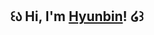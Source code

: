 <h2 align="center">꒰ა  Hi, I'm <a href="https://hyunbin.tech">Hyunbin</a>!  ໒꒱</h2>

<!--
**hyunbinjlee/hyunbinjlee** is a ✨ _special_ ✨ repository because its `README.md` (this file) appears on your GitHub profile.

Here are some ideas to get you started:

- 🔭 I’m currently working on ...
- 🌱 I’m currently learning ...
- 👯 I’m looking to collaborate on ...
- 🤔 I’m looking for help with ...
- 💬 Ask me about ...
- 📫 How to reach me: ...
- 😄 Pronouns: ...
- ⚡ Fun fact: ...
-->
